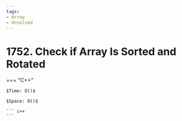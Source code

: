 ```yaml
---
tags:
- Array
- Unsolved
---
```



# 1752. Check if Array Is Sorted and Rotated

=== "C++"

    $Time: O()$

    $Space: O()$

    ``` c++
    ```